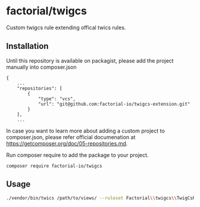 # factorial/twigcs

Custom twigcs rule extending offical twics rules.


## Installation

Until this repository is available on packagist, please add the project manually into composer.json

```
{
    ...
    "repositories": [
        {
            "type": "vcs",
            "url": "git@github.com:factorial-io/twigcs-extension.git"
        }
    ],
    ...
```
In case you want to learn more about adding a custom project to composer.json, please refer official documenation at https://getcomposer.org/doc/05-repositories.md.

Run composer require to add the package to your project.
```
composer require factorial-io/twigcs
```

## Usage

```bash
./vendor/bin/twics /path/to/views/ --ruleset Factorial\\twigcs\\TwigCsRuleset
```